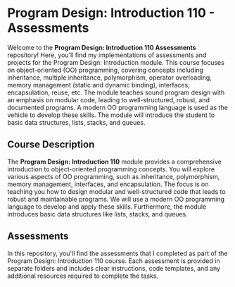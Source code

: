 # Program Design: Introduction 110 - Assessments

Welcome to the **Program Design: Introduction 110 Assessments** repository! Here, you'll find my implementations of assessments and projects for the Program Design: Introduction module. This course focuses on object-oriented (OO) programming, covering concepts including inheritance, multiple inheritance, polymorphism, operator overloading, memory management (static and dynamic binding), interfaces, encapsulation, reuse, etc. The module teaches sound program design with an emphasis on modular code, leading to well-structured, robust, and documented programs. A modern OO programming language is used as the vehicle to develop these skills. The module will introduce the student to basic data structures, lists, stacks, and queues.

## Course Description

The **Program Design: Introduction 110** module provides a comprehensive introduction to object-oriented programming concepts. You will explore various aspects of OO programming, such as inheritance, polymorphism, memory management, interfaces, and encapsulation. The focus is on teaching you how to design modular and well-structured code that leads to robust and maintainable programs. We will use a modern OO programming language to develop and apply these skills. Furthermore, the module introduces basic data structures like lists, stacks, and queues.

## Assessments

In this repository, you'll find the assessments that I completed as part of the Program Design: Introduction 110 course. Each assessment is provided in separate folders and includes clear instructions, code templates, and any additional resources required to complete the tasks.

